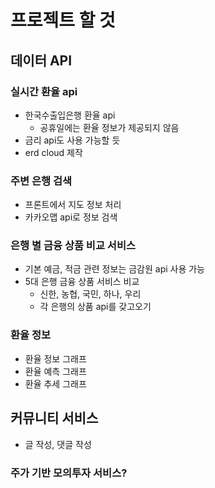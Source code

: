 # 프로젝트 할 것

## 데이터 API

### 실시간 환율 api
- 한국수출입은행 환율 api
    - 공휴일에는 환율 정보가 제공되지 않음
- 금리 api도 사용 가능할 듯
- erd cloud 제작

### 주변 은행 검색
- 프론트에서 지도 정보 처리
- 카카오맵 api로 정보 검색

### 은행 별 금융 상품 비교 서비스
- 기본 예금, 적금 관련 정보는 금감원 api 사용 가능
- 5대 은행 금융 상품 서비스 비교
    - 신한, 농협, 국민, 하나, 우리
    - 각 은행의 상품 api를 갖고오기

### 환율 정보
- 환율 정보 그래프
- 환율 예측 그래프
- 환율 추세 그래프

## 커뮤니티 서비스
- 글 작성, 댓글 작성

### 주가 기반 모의투자 서비스?
